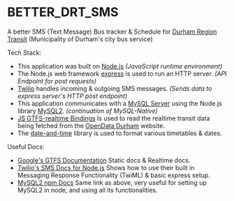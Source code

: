 # BETTER_DRT_SMS
A better SMS (Text Message) Bus tracker &amp; Schedule for [Durham Region Transit](https://www.durhamregiontransit.com/) (Municipality of Durham's city bus service)

Tech Stack:
* This application was built on [Node.js](https://nodejs.org/en/) *(JavaScript runtime environment)* 
* The Node.js web framework [express](https://www.npmjs.com/package/express) is used to run an HTTP server. *(API Endpoint for post requests)*
* [Twilio](https://www.twilio.com/sms)  handles incoming & outgoing SMS messages. *(Sends data to express server's HTTP post endpoint)*
* This application communicates with a [MySQL Server](https://www.mysql.com/) using the Node.js library [MySQL2](https://www.npmjs.com/package/mysql2). *(continuation of MySQL-Native)*
* [JS GTFS-realtime Bindings](https://www.npmjs.com/package/gtfs-realtime-bindings) Is used to read the realtime transit data being fetched from the [OpenData Durham](https://opendata.durham.ca/search?q=gtfs) website.
* The [date-and-time](https://www.npmjs.com/package/date-and-time) library is used to format various timetables &amp; dates.

Useful Docs:
* [Google's GTFS Documentation](https://developers.google.com/transit/gtfs) Static docs & Realtime docs.
* [Twilio's SMS Docs for Node.js](https://www.twilio.com/docs/sms/tutorials/how-to-receive-and-reply-node-js) Shows how to use their built in Messaging Response Functionality (TwiML) &amp; basic express setup.
* [MySQL2 npm Docs](https://www.npmjs.com/package/mysql2) Same link as above, very useful for setting up MySQL2 in node, and using all its functionalities.




